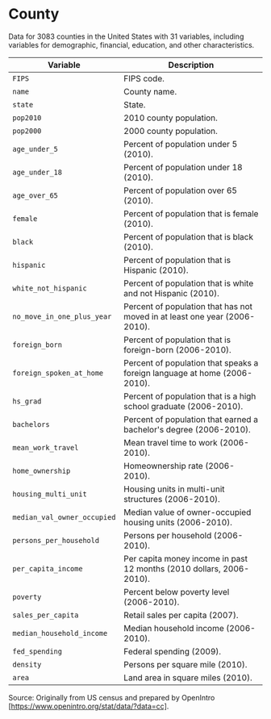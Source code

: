 # County

Data for 3083 counties in the United States with 31 variables, including variables for demographic, financial, education, and other characteristics.

Variable | Description
-----------|------------------------------------------------------------------------------------------
`FIPS` | FIPS code.
`name` | County name.
`state` | State.
`pop2010` | 2010 county population.
`pop2000` | 2000 county population.
`age_under_5` | Percent of population under 5 (2010).
`age_under_18` | Percent of population under 18 (2010).
`age_over_65` | Percent of population over 65 (2010).
`female` | Percent of population that is female (2010).
`black` | Percent of population that is black (2010).
`hispanic` | Percent of population that is Hispanic (2010).
`white_not_hispanic` | Percent of population that is white and not Hispanic (2010).
`no_move_in_one_plus_year` | Percent of population that has not moved in at least one year (2006-2010).
`foreign_born` | Percent of population that is foreign-born (2006-2010).
`foreign_spoken_at_home` | Percent of population that speaks a foreign language at home (2006-2010).
`hs_grad` | Percent of population that is a high school graduate (2006-2010).
`bachelors` | Percent of population that earned a bachelor's degree (2006-2010).
`mean_work_travel` | Mean travel time to work (2006-2010).
`home_ownership` | Homeownership rate (2006-2010).
`housing_multi_unit` | Housing units in multi-unit structures (2006-2010).
`median_val_owner_occupied` | Median value of owner-occupied housing units (2006-2010).
`persons_per_household` | Persons per household (2006-2010).
`per_capita_income` | Per capita money income in past 12 months (2010 dollars, 2006-2010).
`poverty` | Percent below poverty level (2006-2010).
`sales_per_capita` | Retail sales per capita (2007).
`median_household_income` | Median household income (2006-2010).
`fed_spending` | Federal spending (2009).
`density` | Persons per square mile (2010).
`area` | Land area in square miles (2010).

Source:  Originally from US census and prepared by OpenIntro [https://www.openintro.org/stat/data/?data=cc].